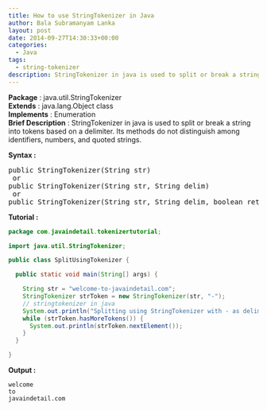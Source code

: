 ```yaml
---
title: How to use StringTokenizer in Java
author: Bala Subramanyam Lanka
layout: post
date: 2014-09-27T14:30:33+00:00
categories:
  - Java
tags:
  - string-tokenizer
description: StringTokenizer in java is used to split or break a string into tokens based on a delimiter. Its methods do not distinguish among identifiers, numbers, and quoted strings.
---
```

**Package** : java.util.StringTokenizer  
**Extends** : java.lang.Object class  
**Implements** : Enumeration<Object>  
**Brief Description** : StringTokenizer in java is used to split or break a string into tokens based on a delimiter. Its methods do not distinguish among identifiers, numbers, and quoted strings.

**Syntax :** 

<pre>public StringTokenizer(String str)
 or
public StringTokenizer(String str, String delim)
 or
public StringTokenizer(String str, String delim, boolean returnDelims)
</pre>

**Tutorial :**

```java
package com.javaindetail.tokenizertutorial;

import java.util.StringTokenizer;

public class SplitUsingTokenizer {

  public static void main(String[] args) {

    String str = "welcome-to-javaindetail.com";
    StringTokenizer strToken = new StringTokenizer(str, "-");
    // stringtokenizer in java
    System.out.println("Splitting using StringTokenizer with - as delimiter");
    while (strToken.hasMoreTokens()) {
      System.out.println(strToken.nextElement());
    }
  }

}
```

**Output :**

```
welcome
to
javaindetail.com
```